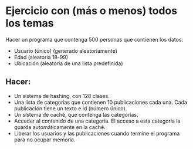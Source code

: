 # Ejercicio con (más o menos) todos los temas
Hacer un programa que contenga 500 personas que contienen los datos:
- Usuario (único) (generado aleatoriamente)
- Edad (aleatoria 18-99)
- Ubicación (aleatoria de una lista predefinida)
## Hacer:
- Un sistema de hashing, con 128 clases.
- Una lista de categorías que contienen 10 publicaciones cada una. Cada publicación tiene un texto e id (número único).
- Un sistema de caché, que contenga las categorías.
- Acceder al contenido de una categoría. El acceso a esta categoría la guarda 
automáticamente en la caché.
- Liberar los usuarios y las publicaciones cuando termine el programa para no ocupar memoria.